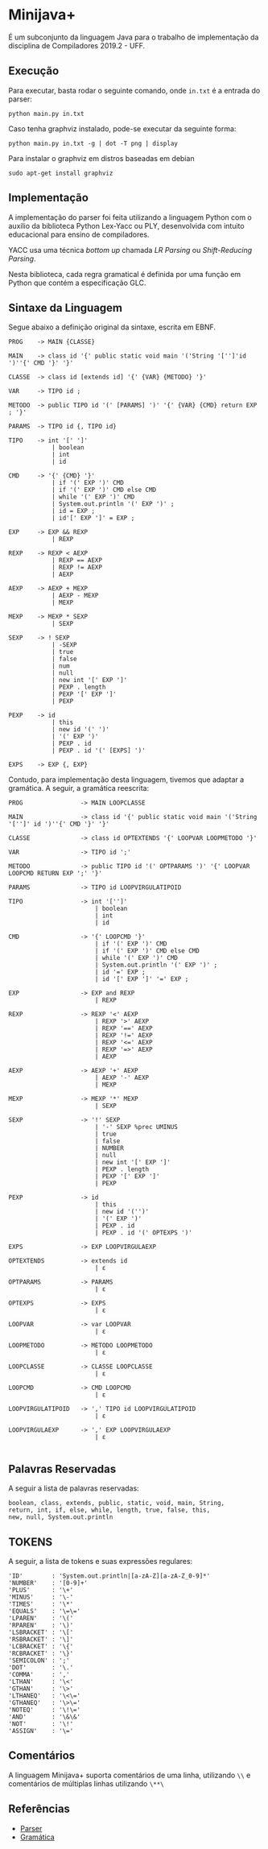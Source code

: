 # Minijava+

É um subconjunto da linguagem Java para o trabalho de implementação da disciplina de Compiladores 2019.2 - UFF.

## Execução

Para executar, basta rodar o seguinte comando, onde `in.txt` é a entrada do parser:

```
python main.py in.txt
```

Caso tenha graphviz instalado, pode-se executar da seguinte forma:

```
python main.py in.txt -g | dot -T png | display
```

Para instalar o graphviz em distros baseadas em debian

`sudo apt-get install graphviz`

## Implementação

A implementação do parser foi feita utilizando a linguagem Python com o auxílio da biblioteca Python Lex-Yacc ou PLY, desenvolvida com intuito educacional para ensino de compiladores.

YACC usa uma técnica _bottom up_ chamada _LR Parsing_ ou _Shift-Reducing Parsing_.

Nesta biblioteca, cada regra gramatical é definida por uma função em Python que contém a especificação GLC.

## Sintaxe da Linguagem

Segue abaixo a definição original da sintaxe, escrita em EBNF.

```
PROG    -> MAIN {CLASSE}

MAIN    -> class id '{' public static void main '('String '['']'id ')''{' CMD '}' '}'

CLASSE  -> class id [extends id] '{' {VAR} {METODO} '}'

VAR     -> TIPO id ;

METODO  -> public TIPO id '(' [PARAMS] ')' '{' {VAR} {CMD} return EXP ; '}'

PARAMS  -> TIPO id {, TIPO id}

TIPO    -> int '[' ']'
            | boolean
            | int
            | id

CMD     -> '{' {CMD} '}'
            | if '(' EXP ')' CMD
            | if '(' EXP ')' CMD else CMD
            | while '(' EXP ')' CMD
            | System.out.println '(' EXP ')' ;
            | id = EXP ;
            | id'[' EXP ']' = EXP ;

EXP     -> EXP && REXP
            | REXP

REXP    -> REXP < AEXP
            | REXP == AEXP
            | REXP != AEXP
            | AEXP

AEXP    -> AEXP + MEXP
            | AEXP - MEXP
            | MEXP

MEXP    -> MEXP * SEXP
            | SEXP

SEXP    -> ! SEXP
            | -SEXP
            | true
            | false
            | num
            | null
            | new int '[' EXP ']'
            | PEXP . length
            | PEXP '[' EXP ']'
            | PEXP

PEXP    -> id
            | this
            | new id '(' ')'
            | '(' EXP ')'
            | PEXP . id
            | PEXP . id '(' [EXPS] ')'

EXPS    -> EXP {, EXP}
```

Contudo, para implementação desta linguagem, tivemos que adaptar a gramática. A seguir, a gramática reescrita:

```
PROG                -> MAIN LOOPCLASSE

MAIN                -> class id '{' public static void main '('String '['']' id ')''{' CMD '}' '}'

CLASSE              -> class id OPTEXTENDS '{' LOOPVAR LOOPMETODO '}'

VAR                 -> TIPO id ';'

METODO              -> public TIPO id '(' OPTPARAMS ')' '{' LOOPVAR LOOPCMD RETURN EXP ';' '}'

PARAMS              -> TIPO id LOOPVIRGULATIPOID

TIPO                -> int '['']'
                        | boolean
                        | int
                        | id

CMD                 -> '{' LOOPCMD '}'
                        | if '(' EXP ')' CMD
                        | if '(' EXP ')' CMD else CMD
                        | while '(' EXP ')' CMD
                        | System.out.println '(' EXP ')' ;
                        | id '=' EXP ;
                        | id '[' EXP ']' '=' EXP ;

EXP                 -> EXP and REXP
                        | REXP

REXP                -> REXP '<' AEXP
                        | REXP '>' AEXP
                        | REXP '==' AEXP
                        | REXP '!=' AEXP
                        | REXP '<=' AEXP
                        | REXP '=>' AEXP
                        | AEXP

AEXP                -> AEXP '+' AEXP
                        | AEXP '-' AEXP
                        | MEXP

MEXP                -> MEXP '*' MEXP
                        | SEXP

SEXP                -> '!' SEXP
                        | '-' SEXP %prec UMINUS
                        | true
                        | false
                        | NUMBER
                        | null
                        | new int '[' EXP ']'
                        | PEXP . length
                        | PEXP '[' EXP ']'
                        | PEXP

PEXP                -> id
                        | this
                        | new id '('')'
                        | '(' EXP ')'
                        | PEXP . id
                        | PEXP . id '(' OPTEXPS ')'

EXPS                -> EXP LOOPVIRGULAEXP

OPTEXTENDS          -> extends id
                        | ε

OPTPARAMS           -> PARAMS
                        | ε

OPTEXPS             -> EXPS
                        | ε

LOOPVAR             -> var LOOPVAR
                        | ε

LOOPMETODO          -> METODO LOOPMETODO
                        | ε

LOOPCLASSE          -> CLASSE LOOPCLASSE
                        | ε

LOOPCMD             -> CMD LOOPCMD
                        | ε

LOOPVIRGULATIPOID   -> ',' TIPO id LOOPVIRGULATIPOID
                        | ε

LOOPVIRGULAEXP      -> ',' EXP LOOPVIRGULAEXP
                        | ε


```

## Palavras Reservadas

A seguir a lista de palavras reservadas:

```
boolean, class, extends, public, static, void, main, String,
return, int, if, else, while, length, true, false, this,
new, null, System.out.println
```

## TOKENS

A seguir, a lista de tokens e suas expressões regulares:

```
'ID'        : 'System.out.println|[a-zA-Z][a-zA-Z_0-9]*'
'NUMBER'    : '[0-9]+'
'PLUS'      : '\+'
'MINUS'     : '\-'
'TIMES'     : '\*'
'EQUALS'    : '\=\='
'LPAREN'    : '\('
'RPAREN'    : '\)'
'LSBRACKET' : '\['
'RSBRACKET' : '\]'
'LCBRACKET' : '\{'
'RCBRACKET' : '\}'
'SEMICOLON' : ';'
'DOT'       : '\.'
'COMMA'     : ','
'LTHAN'     : '\<'
'GTHAN'     : '\>'
'LTHANEQ'   : '\<\='
'GTHANEQ'   : '\>\='
'NOTEQ'     : '\!\='
'AND'       : '\&\&'
'NOT'       : '\!'
'ASSIGN'    : '\='
```

## Comentários

A linguagem Minijava+ suporta comentários de uma linha, utilizando `\\` e comentários de múltiplas linhas utilizando `\**\`

## Referências
- [Parser](https://www.dabeaz.com/ply/)
- [Gramática](http://www.cead.uff.br/ead/mod/resource/view.php?id=41439)
